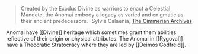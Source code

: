 > Created by the Exodus Divine as warriors to enact a Celestial Mandate, the Anomai embody a legacy as varied and enigmatic as their ancient predecessors.
> -Sylvia Calaenia, [The Cimmerian Archives](https://docs.google.com/presentation/d/1bHgk1FqZHBn-f0ximxkGYvW7qTy2Ox9QHI0ew3wWT38/edit?usp=sharing)

Anomai have [[Divine]] heritage which sometimes grant them abilities reflective of their origin or physical attributes. The Anomai in [[Rygoval]] have a Theocratic Stratocracy where they are led by [[Deimos Godfreid]]. 